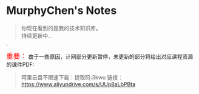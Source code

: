 <h1>MurphyChen's Notes</h1>


> 你现在看到的是我的技术知识库。</br>
> 持续更新中...

<a href="#/"><img src="https://cdn.jsdelivr.net/gh/hacker-c/Picture-Bed@main/avatar.jpg" alt="logo" style="zoom: 12%;"/></a> 

<font color=red size=4>重要：</font>
由于一些原因，计网部分更新暂停，未更新的部分将给出对应课程资源的课件PDF:
> 阿里云盘不限速下载：提取码:3kwu 链接：https://www.aliyundrive.com/s/UUp8aLbPBta